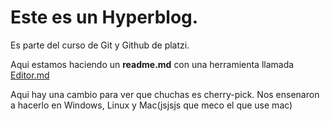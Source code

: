 # Este es un Hyperblog.

Es parte del curso de Git y Github de platzi.

Aqui estamos haciendo un **readme.md** con una herramienta llamada [Editor.md](https://pandao.github.io/editor.md/en.html "Editor.md")

Aqui hay una cambio para ver que chuchas es cherry-pick.
Nos ensenaron a hacerlo en Windows, Linux y Mac(jsjsjs que meco el que use mac)

